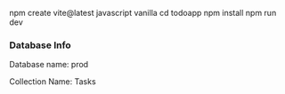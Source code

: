 npm create vite@latest
javascript vanilla
cd todoapp
npm install
npm run dev

### Database Info

Database name: prod

Collection Name: Tasks
